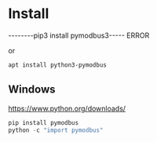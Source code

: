 # Install 

--------pip3 install pymodbus3----- ERROR

or 
```bash
apt install python3-pymodbus 
```




## Windows 

https://www.python.org/downloads/
```powershell
pip install pymodbus
python -c "import pymodbus"
```
